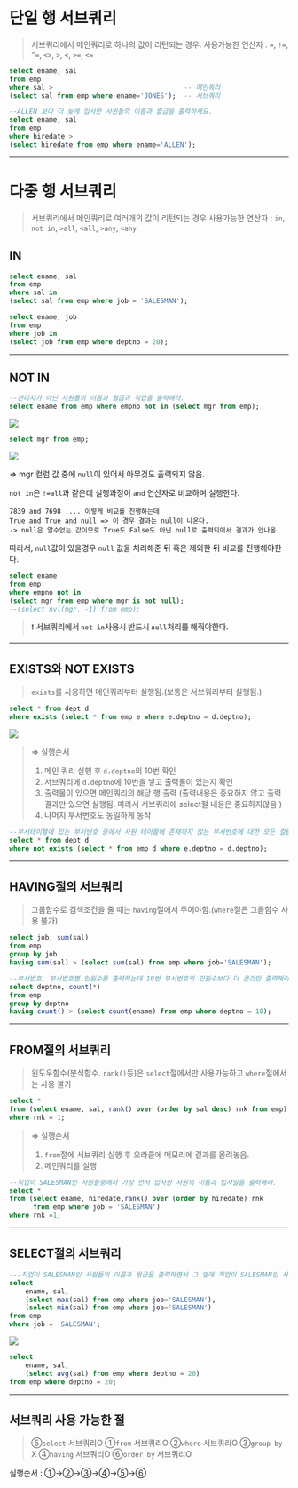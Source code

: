 # 단일 행 서브쿼리

>서브쿼리에서 메인쿼리로 하나의 값이 리턴되는 경우. 
>사용가능한 연산자 : `=`, `!=`, `^=`, `<>`, `>`, `<`, `>=`, `<=`

```sql
select ename, sal
from emp
where sal >                                 -- 메인쿼리
(select sal from emp where ename='JONES');  -- 서브쿼리
```

```sql
--ALLEN 보다 더 늦게 입사한 사원들의 이름과 월급을 출력하세요.
select ename, sal 
from emp 
where hiredate >
(select hiredate from emp where ename='ALLEN');
```


---
# 다중 행 서브쿼리

> 서브쿼리에서 메인쿼리로 여러개의 값이 리턴되는 경우
> 사용가능한 연산자 : `in`, `not in`, `>all`, `<all`, `>any`, `<any`

## IN

```sql
select ename, sal 
from emp
where sal in 
(select sal from emp where job = 'SALESMAN');
```

```sql
select ename, job 
from emp
where job in 
(select job from emp where deptno = 20);
```


---
## NOT IN

```sql
--관리자가 아닌 사원들의 이름과 월급과 직업을 출력해라.
select ename from emp where empno not in (select mgr from emp);
```
![](6-1.png)

```sql
select mgr from emp;
```
![](6-2.png)

⇒ mgr 컬럼 값 중에 `null`이 있어서 아무것도 출력되지 않음.

`not in`은 `!=all`과 같은데 실행과정이 `and` 연산자로 비교하며 실행한다.
```
7839 and 7698 .... 이렇게 비교를 진행하는데
True and True and null => 이 경우 결과는 null이 나온다.
-> null은 알수없는 값이므로 True도 False도 아닌 null로 출력되어서 결과가 안나옴.
```

따라서, `null`값이 있을경우 `null` 값을 처리해준 뒤 혹은 제외한 뒤 비교를 진행해야한다.

```sql
select ename 
from emp 
where empno not in 
(select mgr from emp where mgr is not null);
--(select nvl(mgr, -1) from emp);
```

>❗️ **서브쿼리에서 `not in`사용시 반드시 `null`처리를 해줘야한다.**


---
## EXISTS와 NOT EXISTS

>`exists`를 사용하면 메인쿼리부터 실행됨.(보통은 서브쿼리부터 실행됨.)

```sql
select * from dept d
where exists (select * from emp e where e.deptno = d.deptno);
```
![](6-3.png)

>⇒ 실행순서
>1. 메인 쿼리 실행 후 `d.deptno`의 10번  확인
>2. 서브쿼리에 `d.deptno`에 10번을 넣고 출력물이 있는지 확인
>3. 출력물이 있으면 메인쿼리의 해당 행 출력
>	(출력내용은 중요하지 않고 출력 결과만 있으면 실행됨. 따라서 서브쿼리에 select절 내용은 중요하지않음.)
>4. 나머지 부서번호도 동일하게 동작

```sql
--부서테이블에 있는 부서번호 중에서 사원 테이블에 존재하지 않는 부서번호에 대한 모든 컬럼을 출력해라.
select * from dept d
where not exists (select * from emp d where e.deptno = d.deptno);
```


---
## HAVING절의 서브쿼리

>그룹합수로 검색조건을 줄 때는 `having`절에서 주어야함.(`where`절은 그룹함수 사용 불가)

```sql
select job, sum(sal)
from emp
group by job 
having sum(sal) > (select sum(sal) from emp where job='SALESMAN');
```

```sql
--부서번호, 부서번호별 인원수를 출력하는데 10번 부서번호의 인원수보다 더 큰것만 출력해라.
select deptno, count(*) 
from emp 
group by deptno 
having count() > (select count(ename) from emp where deptno = 10);
```


---
## FROM절의 서브쿼리

>윈도우함수(분석함수. `rank()`등)은 `select`절에서만 사용가능하고 `where`절에서는 사용 불가

```sql
select *
from (select ename, sal, rank() over (order by sal desc) rnk from emp)
where rnk = 1;
```
>⇒ 실행순서
>1. `from`절에 서브쿼리 실행 후 오라클에 메모리에 결과를 올려놓음.
>2. 메인쿼리를 실행

```sql
--직업이 SALESMAN인 사원들중에서 가장 먼저 입사한 사원의 이름과 입사일을 출력해라.
select *
from (select ename, hiredate,rank() over (order by hiredate) rnk 
	  from emp where job = 'SALESMAN')
where rnk =1;
```


---
## SELECT절의 서브쿼리

```sql
---직업이 SALESMAN인 사원들의 이름과 월급을 출력하면서 그 옆에 직업이 SALESMAN인 사원들의 최대월급과 최소월급을 출력해라.
select 
	ename, sal, 
	(select max(sal) from emp where job='SALESMAN'), 
	(select min(sal) from emp where job='SALESMAN')
from emp 
where job = 'SALESMAN';
```
![](6-4.png)

```sql
select 
	ename, sal, 
	(select avg(sal) from emp where deptno = 20) 
from emp where deptno = 20;
```


---
## 서브쿼리 사용 가능한 절

>⑤`select`      서브쿼리O
>①`from`          서브쿼리O
>②`where`        서브쿼리O
>③`group by`      X
>④`having`      서브쿼리O
>⑥`order by`  서브쿼리O

실행순서 : ①→②→③→④→⑤→⑥
